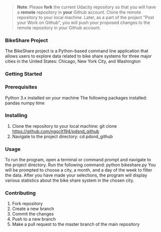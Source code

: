 >**Note**: Please **fork** the current Udacity repository so that you will have a **remote** repository in **your** Github account. Clone the remote repository to your local machine. Later, as a part of the project "Post your Work on Github", you will push your proposed changes to the remote repository in your Github account.

### BikeShare Project
The BikeShare project is a Python-based command line application that allows users to explore data related to bike share systems for three major cities in the United States: Chicago, New York City, and Washington

### Getting Started
### Prerequisites
Python 3.x installed on your machine
The following packages installed:
    pandas
    numpy
    time

### Installing
1. Clone the repository to your local machine:
    git clone https://github.com/ngoclt194/pdsnd_github
2. Navigate to the project directory:
    cd pdsnd_github

### Usage
To run the program, open a terminal or command prompt and navigate to the project directory. Run the following command:
    python bikeshare.py
You will be prompted to choose a city, a month, and a day of the week to filter the data. After you have made your selections, the program will display various statistics about the bike share system in the chosen city.

### Contributing
1. Fork repository
2. Create a new branch
3. Commit the changes
4. Push to a new branch
5. Make a pull request to the master branch of the main repository
